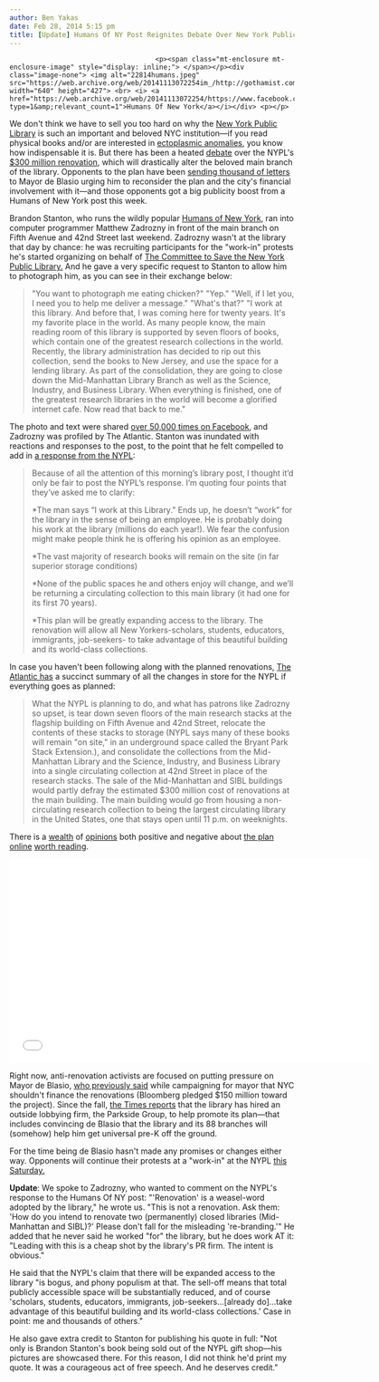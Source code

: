 ```yaml
---
author: Ben Yakas
date: Feb 28, 2014 5:15 pm
title: [Update] Humans Of NY Post Reignites Debate Over New York Public Library Renovation
---
```


	
										<p><span class="mt-enclosure mt-enclosure-image" style="display: inline;"> </span></p><div class="image-none"> <img alt="22814humans.jpeg" src="https://web.archive.org/web/20141113072254im_/http://gothamist.com/attachments/byakas/22814humans.jpeg" width="640" height="427"> <br> <i> <a href="https://web.archive.org/web/20141113072254/https://www.facebook.com/humansofnewyork/photos/a.102107073196735.4429.102099916530784/614413028632801/?type=1&amp;relevant_count=1">Humans Of New York</a></i></div> <p></p>

<p>We don&apos;t think we have to sell you too hard on why the <a href="https://web.archive.org/web/20141113072254/http://gothamist.com/tags/nypl">New York Public Library</a> is such an important and beloved NYC institution&#x2014;if you read physical books and/or are interested in <a href="https://web.archive.org/web/20141113072254/http://www.youtube.com/watch?v=MYjFKsJjCP0">ectoplasmic anomalies</a>, you know how indispensable it is. But there has been a heated <a href="https://web.archive.org/web/20141113072254/http://gothamist.com/2011/12/01/who_needs_books_nypl_main_branch_re.php">debate</a> over the NYPL&apos;s <a href="https://web.archive.org/web/20141113072254/http://gothamist.com/2012/12/19/heres_what_the_new_york_public_libr.php#photo-1">$300 million renovation</a>, which will drastically alter the beloved main branch of the library. Opponents to the plan have been <a href="https://web.archive.org/web/20141113072254/http://www.nytimes.com/2014/02/27/arts/design/library-renovation-plan-awaits-word-from-de-blasio.html?_r=0">sending thousand of letters</a> to Mayor de Blasio urging him to reconsider the plan and the city&apos;s financial involvement with it&#x2014;and those opponents got a big publicity boost from a Humans of New York post this week.</p>

<p>Brandon Stanton, who runs the wildly popular <a href="https://web.archive.org/web/20141113072254/http://www.humansofnewyork.com/about">Humans of New York</a>, ran into computer programmer Matthew Zadrozny in front of the main branch on Fifth Avenue and 42nd Street last weekend. Zadrozny wasn&apos;t at the library that day by chance: he was recruiting participants for the &quot;work-in&quot; protests he&apos;s started organizing on behalf of <a href="https://web.archive.org/web/20141113072254/http://www.savenypl.org/email-the-mayor/">The Committee to Save the New York Public Library.</a> And he gave a very specific request to Stanton to allow him to photograph him, as you can see in their exchange below:</p>

<blockquote>&quot;You want to photograph me eating chicken?&quot;
&quot;Yep.&quot;
&quot;Well, if I let you, I need you to help me deliver a message.&quot;
&quot;What&apos;s that?&quot;
&quot;I work at this library. And before that, I was coming here for twenty years. It&apos;s my favorite place in the world. As many people know, the main reading room of this library is supported by seven floors of books, which contain one of the greatest research collections in the world. Recently, the library administration has decided to rip out this collection, send the books to New Jersey, and use the space for a lending library. As part of the consolidation, they are going to close down the Mid-Manhattan Library Branch as well as the Science, Industry, and Business Library. When everything is finished, one of the greatest research libraries in the world will become a glorified internet cafe. Now read that back to me.&quot;</blockquote>

<p>The photo and text were shared <a href="https://web.archive.org/web/20141113072254/https://www.facebook.com/humansofnewyork/photos/a.102107073196735.4429.102099916530784/614413028632801/?type=1&amp;relevant_count=1">over 50,000 times on Facebook</a>, and Zadrozny was profiled by The Atlantic. Stanton was inundated with reactions and responses to the post, to the point that he felt compelled to add in <a href="https://web.archive.org/web/20141113072254/http://www.humansofnewyork.com/post/77831310647/because-of-all-the-attention-of-this-mornings">a response from the NYPL</a>:</p>

<blockquote>Because of all the attention of this morning&#x2019;s library post, I thought it&#x2019;d only be fair to post the NYPL&#x2019;s response. I&#x2019;m quoting four points that they&#x2019;ve asked me to clarify:

<p>*The man says &#x201C;I work at this Library.&#x201D; Ends up, he doesn&#x2019;t &#x201C;work&#x201D; for the library in the sense of being an employee. He is probably doing his work at the library (millions do each year!). We fear the confusion might make people think he is offering his opinion as an employee.</p>

<p>*The vast majority of research books will remain on the site (in far superior storage conditions)</p>

<p>*None of the public spaces he and others enjoy will change, and we&#x2019;ll be returning a circulating collection to this main library (it had one for its first 70 years).</p>

<p>*This plan will be greatly expanding access to the library. The renovation will allow all New Yorkers-scholars, students, educators, immigrants, job-seekers- to take advantage of this beautiful building and its world-class collections.</p></blockquote><p></p>

<p>In case you haven&apos;t been following along with the planned renovations, <a href="https://web.archive.org/web/20141113072254/http://www.theatlantic.com/national/archive/2014/02/this-human-of-new-york-takes-his-libraries-seriously/284080/">The Atlantic has</a> a succinct summary of all the changes in store for the NYPL if everything goes as planned:</p>

<blockquote>What the NYPL is planning to do, and what has patrons like Zadrozny so upset, is tear down seven floors of the main research stacks at the flagship building on Fifth Avenue and 42nd Street, relocate the contents of these stacks to storage (NYPL says many of these books will remain &quot;on site,&quot; in an underground space called the Bryant Park Stack Extension.), and consolidate the collections from the Mid-Manhattan Library and the Science, Industry, and Business Library into a single circulating collection at 42nd Street in place of the research stacks. The sale of the Mid-Manhattan and SIBL buildings would partly defray the estimated $300 million cost of renovations at the main building. The main building would go from housing a non-circulating research collection to being the largest circulating library in the United States, one that stays open until 11 p.m. on weeknights.</blockquote>

<p>There is a <a href="https://web.archive.org/web/20141113072254/http://manhattanusersguide.com/article/nypl-the-dark-ages-flickr-pool-picks">wealth</a> of <a href="https://web.archive.org/web/20141113072254/http://www.mhpbooks.com/on-the-central-library-plan-humans-of-new-york-interviewee-matthew-zadrozny-kills-it/">opinions</a> both positive and negative about <a href="https://web.archive.org/web/20141113072254/http://www.steamthing.com/2012/06/trying-to-analyze-the-alternative.html">the plan</a> <a href="https://web.archive.org/web/20141113072254/http://www.publishersweekly.com/pw/by-topic/industry-news/libraries/article/59824-beyond-42nd-street.html">online</a> <a href="https://web.archive.org/web/20141113072254/http://www.vanityfair.com/culture/2012/12/new-york-public-library-re-model-controversy">worth reading</a>. </p>

<p><iframe width="640" height="360" src="//web.archive.org/web/20141113072254if_/http://www.youtube.com/embed/069BmopRbQg" frameborder="0" allowfullscreen></iframe></p>

<p>Right now, anti-renovation activists are focused on putting pressure on Mayor de Blasio, <a href="https://web.archive.org/web/20141113072254/http://www.thenation.com/article/177946/time-running-out-mayor-bill-de-blasio-halt-new-york-public-librarys-disastrous-renova">who previously said</a> while campaigning for mayor that NYC shouldn&apos;t finance the renovations (Bloomberg pledged $150 million toward the project). Since the fall, <a href="https://web.archive.org/web/20141113072254/http://www.nytimes.com/2014/02/27/arts/design/library-renovation-plan-awaits-word-from-de-blasio.html?_r=0">the Times reports</a> that the library has hired an outside lobbying firm, the Parkside Group, to help promote its plan&#x2014;that includes convincing de Blasio that the library and its 88 branches will (somehow) help him get universal pre-K off the ground. </p>

<p>For the time being de Blasio hasn&apos;t made any promises or changes either way. Opponents will continue their protests at a &quot;work-in&quot; at the NYPL <a href="https://web.archive.org/web/20141113072254/http://www.meetup.com/saveNYPL/">this Saturday.</a> </p>

<p><strong>Update</strong>: We spoke to Zadrozny, who wanted to comment on the NYPL&apos;s response to the Humans Of NY post: &quot;&apos;Renovation&apos; is a weasel-word adopted by the library,&quot; he wrote us. &quot;This is not a renovation. Ask them: &apos;How do you intend to renovate two (permanently) closed libraries (Mid-Manhattan and SIBL)?&apos; Please don&apos;t fall for the misleading &apos;re-branding.&apos;&quot; He added that he never said he worked &quot;for&quot; the library, but he does work AT it: &quot;Leading with this is a cheap shot by the library&apos;s PR firm. The intent is obvious.&quot; </p>

<p>He said that the NYPL&apos;s claim that there will be expanded access to the library &quot;is bogus, and phony populism at that. The sell-off means that total publicly accessible space will be substantially reduced, and of course &apos;scholars, students, educators, immigrants, job-seekers...[already do]...take advantage of this beautiful building and its world-class collections.&apos; Case in point: me and thousands of others.&quot;</p>

<p>He also gave extra credit to Stanton for publishing his quote in full: &quot;Not only is Brandon Stanton&apos;s book being sold out of the NYPL gift shop&#x2014;his pictures are showcased there. For this reason, I did not think he&apos;d print my quote. It was a courageous act of free speech. And he deserves credit.&quot;</p>					
										
									
				